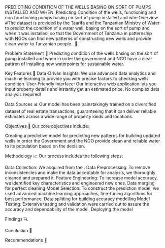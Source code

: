 PREDICTING CONDITION OF THE WELLS BASING ON SORT OF PUMPS INSTALLED AND WHEN.
Predicting Condition of the wells, functioning and non functioning pumps basing on sort of pump installed and whe
Overview
#The dataset is provided by the Taarifa and the Tanzanian Ministry of Water to predict the condition of a water well, basing on the sort of pump and when it was installed, so that the Government of Tanzania in patternship with NGOs can find new patterns of constructing new wells and provide clean water to Tanzanian people.. 🚀

Problem Statement 🤔
Predicting condition of the wells basing on the sort of pump installed and when in order the government and NGO have a clear pattren of installing new waterpoints for sustainable water.

Key Features 🔑
Data-Driven Insights: We use advanced data analytics and machine learning to provide you with precise factors fo checking wells condition.
User-Friendly Interface: Our interactive web application lets you input property details and instantly get an estimated price. No complex data analysis required!


Data Sources 📊
Our model has been painstakingly trained on a diversified dataset of real estate transactions, guaranteeing that it can deliver reliable estimates across a wide range of property kinds and locations.

Objectives 🎯
Our core objectives include:

Creating a predictive model for predicting new patterns for building updated wells in order the Government and the NGO provide clean and reliable water to its population based on the decision.

Methodology 📈
Our process includes the following steps:

Data Collection: We acquired from the .
Data Preprocessing: To remove inconsistencies and make the data acceptable for analysis, we thoroughly cleaned and prepared it.
Feature Engineering: To increase model accuracy, we identified key characteristics and engineered new ones.
Data merging for perfect cleaning
Model Selection: To construct the prediction model, we used advanced machine learning approaches, fine-tuning algorithms for best performance.
Data splitting for building accuracy modelling
Model Testing: Extensive testing and validation were carried out to assure the accuracy and dependability of the model.
Deploying the model

Findings 🔍


Conclusion 📝


Recommendations 🚀
